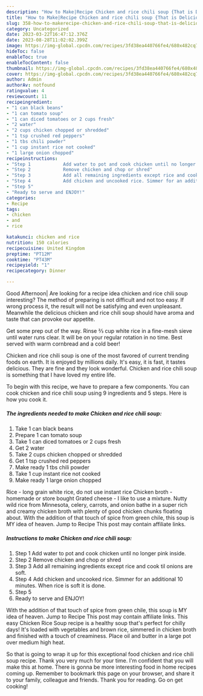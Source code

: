 ```yaml
---
description: "How to Make|Recipe Chicken and rice chili soup {That is Delicious"
title: "How to Make|Recipe Chicken and rice chili soup {That is Delicious"
slug: 358-how-to-makerecipe-chicken-and-rice-chili-soup-that-is-delicious
category: Uncategorized
date: 2023-03-22T16:47:12.376Z
date: 2023-08-28T11:02:02.399Z
image: https://img-global.cpcdn.com/recipes/3fd38ea440766fe4/680x482cq70/chicken-and-rice-chili-soup-recipe-main-photo.jpg
hideToc: false
enableToc: true
enableTocContent: false
thumbnail: https://img-global.cpcdn.com/recipes/3fd38ea440766fe4/680x482cq70/chicken-and-rice-chili-soup-recipe-main-photo.jpg
cover: https://img-global.cpcdn.com/recipes/3fd38ea440766fe4/680x482cq70/chicken-and-rice-chili-soup-recipe-main-photo.jpg
author: Admin
authorAv: notfound
ratingvalue: 4
reviewcount: 11
recipeingredient:
- "1 can black beans"
- "1 can tomato soup"
- "1 can diced tomatoes or 2 cups fresh"
- "2 water"
- "2 cups chicken chopped or shredded"
- "1 tsp crushed red peppers"
- "1 tbs chili powder"
- "1 cup instant rice not cooked"
- "1 large onion chopped"
recipeinstructions:
- "Step 1            Add water to pot and cook chicken until no longer pink inside."
- "Step 2            Remove chicken and chop or shred"
- "Step 3            Add all remaining ingredients except rice and cook til onions are soft."
- "Step 4            Add chicken and uncooked rice. Simmer for an additional 10 minutes. When rice is soft it is done."
- "Step 5"
- "Ready to serve and ENJOY!"
categories:
- Recipe
tags:
- chicken
- and
- rice

katakunci: chicken and rice 
nutrition: 150 calories
recipecuisine: United Kingdom
preptime: "PT12M"
cooktime: "PT43M"
recipeyield: "1"
recipecategory: Dinner

---
```



Good Afternoon| Are looking for a recipe idea chicken and rice chili soup interesting? The method of preparing is not difficult and not too easy. If wrong process it, the result will not be satisfying and even unpleasant. Meanwhile the delicious chicken and rice chili soup should have aroma and taste that can provoke our appetite.





Get some prep out of the way. Rinse ⅔ cup white rice in a fine-mesh sieve until water runs clear. It will be on your regular rotation in no time. Best served with warm cornbread and a cold beer!

Chicken and rice chili soup is one of the most favored of current trending foods on earth. It is enjoyed by millions daily. It's easy, it is fast, it tastes delicious. They are fine and they look wonderful. Chicken and rice chili soup is something that I have loved my entire life.


To begin with this recipe, we have to prepare a few components. You can cook chicken and rice chili soup using 9 ingredients and 5 steps. Here is how you cook it.

<!--inarticleads1-->

##### The ingredients needed to make Chicken and rice chili soup:

1. Take 1 can black beans
1. Prepare 1 can tomato soup
1. Take 1 can diced tomatoes or 2 cups fresh
1. Get 2 water
1. Take 2 cups chicken chopped or shredded
1. Get 1 tsp crushed red peppers
1. Make ready 1 tbs chili powder
1. Take 1 cup instant rice not cooked
1. Make ready 1 large onion chopped


Rice - long grain white rice, do not use instant rice Chicken broth - homemade or store bought Grated cheese - I like to use a mixture. Nutty wild rice from Minnesota, celery, carrots, and onion bathe in a super rich and creamy chicken broth with plenty of good chicken chunks floating about. With the addition of that touch of spice from green chile, this soup is MY idea of heaven. Jump to Recipe This post may contain affiliate links. 

<!--inarticleads2-->

##### Instructions to make Chicken and rice chili soup:

1. Step 1            Add water to pot and cook chicken until no longer pink inside.
1. Step 2            Remove chicken and chop or shred
1. Step 3            Add all remaining ingredients except rice and cook til onions are soft.
1. Step 4            Add chicken and uncooked rice. Simmer for an additional 10 minutes. When rice is soft it is done.
1. Step 5
1. Ready to serve and ENJOY!

With the addition of that touch of spice from green chile, this soup is MY idea of heaven. Jump to Recipe This post may contain affiliate links. This easy Chicken Rice Soup recipe is a healthy soup that&#39;s perfect for chilly days! It&#39;s loaded with vegetables and brown rice, simmered in chicken broth and finished with a touch of creaminess. Place oil and butter in a large pot over medium high heat. 

So that is going to wrap it up for this exceptional food chicken and rice chili soup recipe. Thank you very much for your time. I'm confident that you will make this at home. There is gonna be more interesting food in home recipes coming up. Remember to bookmark this page on your browser, and share it to your family, colleague and friends. Thank you for reading. Go on get cooking!
